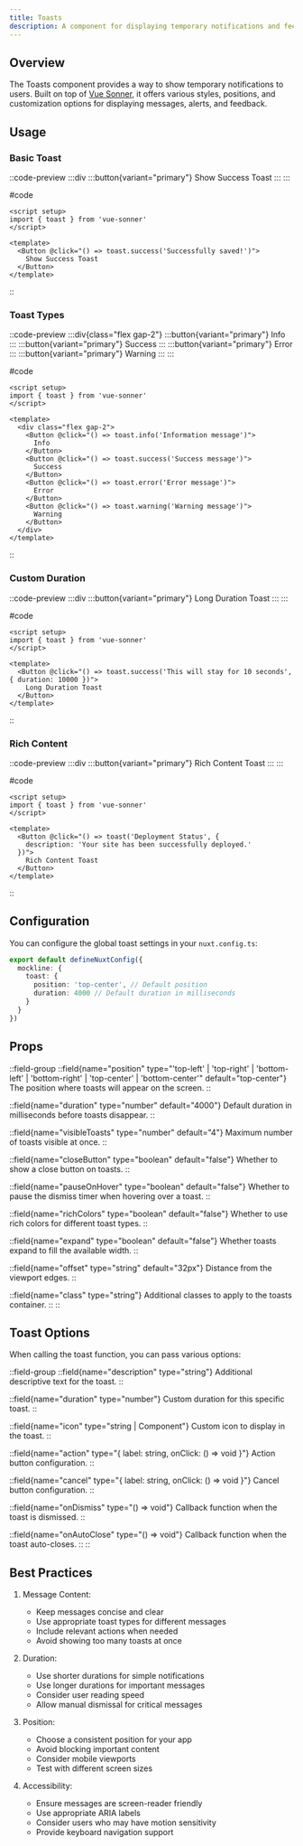 ```yaml
---
title: Toasts
description: A component for displaying temporary notifications and feedback messages.
---
```


## Overview

The Toasts component provides a way to show temporary notifications to users. Built on top of [Vue Sonner](https://github.com/xiaoluoboding/vue-sonner), it offers various styles, positions, and customization options for displaying messages, alerts, and feedback.

## Usage

### Basic Toast

::code-preview
:::div
  :::button{variant="primary"}
  Show Success Toast
  :::
:::

#code
```vue
<script setup>
import { toast } from 'vue-sonner'
</script>

<template>
  <Button @click="() => toast.success('Successfully saved!')">
    Show Success Toast
  </Button>
</template>
```
::

### Toast Types

::code-preview
:::div{class="flex gap-2"}
  :::button{variant="primary"}
  Info
  :::
  :::button{variant="primary"}
  Success
  :::
  :::button{variant="primary"}
  Error
  :::
  :::button{variant="primary"}
  Warning
  :::
:::

#code
```vue
<script setup>
import { toast } from 'vue-sonner'
</script>

<template>
  <div class="flex gap-2">
    <Button @click="() => toast.info('Information message')">
      Info
    </Button>
    <Button @click="() => toast.success('Success message')">
      Success
    </Button>
    <Button @click="() => toast.error('Error message')">
      Error
    </Button>
    <Button @click="() => toast.warning('Warning message')">
      Warning
    </Button>
  </div>
</template>
```
::

### Custom Duration

::code-preview
:::div
  :::button{variant="primary"}
  Long Duration Toast
  :::
:::

#code
```vue
<script setup>
import { toast } from 'vue-sonner'
</script>

<template>
  <Button @click="() => toast.success('This will stay for 10 seconds', { duration: 10000 })">
    Long Duration Toast
  </Button>
</template>
```
::

### Rich Content

::code-preview
:::div
  :::button{variant="primary"}
  Rich Content Toast
  :::
:::

#code
```vue
<script setup>
import { toast } from 'vue-sonner'
</script>

<template>
  <Button @click="() => toast('Deployment Status', { 
    description: 'Your site has been successfully deployed.'
  })">
    Rich Content Toast
  </Button>
</template>
```
::

## Configuration

You can configure the global toast settings in your `nuxt.config.ts`:

```ts
export default defineNuxtConfig({
  mockline: {
    toast: {
      position: 'top-center', // Default position
      duration: 4000 // Default duration in milliseconds
    }
  }
})
```

## Props

::field-group
::field{name="position" type="'top-left' | 'top-right' | 'bottom-left' | 'bottom-right' | 'top-center' | 'bottom-center'" default="top-center"}
The position where toasts will appear on the screen.
::

::field{name="duration" type="number" default="4000"}
Default duration in milliseconds before toasts disappear.
::

::field{name="visibleToasts" type="number" default="4"}
Maximum number of toasts visible at once.
::

::field{name="closeButton" type="boolean" default="false"}
Whether to show a close button on toasts.
::

::field{name="pauseOnHover" type="boolean" default="false"}
Whether to pause the dismiss timer when hovering over a toast.
::

::field{name="richColors" type="boolean" default="false"}
Whether to use rich colors for different toast types.
::

::field{name="expand" type="boolean" default="false"}
Whether toasts expand to fill the available width.
::

::field{name="offset" type="string" default="32px"}
Distance from the viewport edges.
::

::field{name="class" type="string"}
Additional classes to apply to the toasts container.
::
::

## Toast Options

When calling the toast function, you can pass various options:

::field-group
::field{name="description" type="string"}
Additional descriptive text for the toast.
::

::field{name="duration" type="number"}
Custom duration for this specific toast.
::

::field{name="icon" type="string | Component"}
Custom icon to display in the toast.
::

::field{name="action" type="{ label: string, onClick: () => void }"}
Action button configuration.
::

::field{name="cancel" type="{ label: string, onClick: () => void }"}
Cancel button configuration.
::

::field{name="onDismiss" type="() => void"}
Callback function when the toast is dismissed.
::

::field{name="onAutoClose" type="() => void"}
Callback function when the toast auto-closes.
::
::

## Best Practices

1. Message Content:
   - Keep messages concise and clear
   - Use appropriate toast types for different messages
   - Include relevant actions when needed
   - Avoid showing too many toasts at once

2. Duration:
   - Use shorter durations for simple notifications
   - Use longer durations for important messages
   - Consider user reading speed
   - Allow manual dismissal for critical messages

3. Position:
   - Choose a consistent position for your app
   - Avoid blocking important content
   - Consider mobile viewports
   - Test with different screen sizes

4. Accessibility:
   - Ensure messages are screen-reader friendly
   - Use appropriate ARIA labels
   - Consider users who may have motion sensitivity
   - Provide keyboard navigation support 